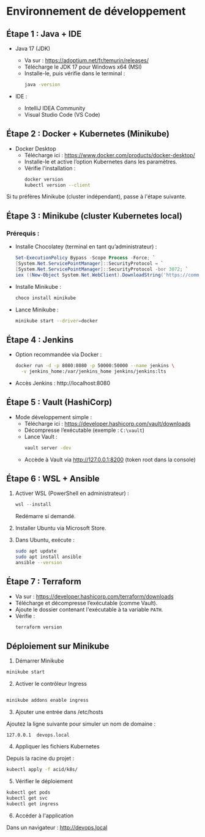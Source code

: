 # Environnement de développement

## Étape 1 : Java + IDE
- Java 17 (JDK)
    - Va sur : https://adoptium.net/fr/temurin/releases/
    - Télécharge le JDK 17 pour Windows x64 (MSI)
    - Installe-le, puis vérifie dans le terminal :
      ```bash
      java -version
      ```

- IDE :
    - IntelliJ IDEA Community
    - Visual Studio Code (VS Code)

## Étape 2 : Docker + Kubernetes (Minikube)
- Docker Desktop
    - Télécharge ici : https://www.docker.com/products/docker-desktop/
    - Installe-le et active l’option Kubernetes dans les paramètres.
    - Vérifie l'installation :
      ```bash
      docker version
      kubectl version --client
      ```

Si tu préfères Minikube (cluster indépendant), passe à l'étape suivante.

## Étape 3 : Minikube (cluster Kubernetes local)
### Prérequis :
- Installe Chocolatey (terminal en tant qu’administrateur) :
  ```powershell
  Set-ExecutionPolicy Bypass -Scope Process -Force; `
  [System.Net.ServicePointManager]::SecurityProtocol = `
  [System.Net.ServicePointManager]::SecurityProtocol -bor 3072; `
  iex ((New-Object System.Net.WebClient).DownloadString('https://community.chocolatey.org/install.ps1'))
  ```
- Installe Minikube :
  ```powershell
  choco install minikube
  ```
- Lance Minikube :
  ```bash
  minikube start --driver=docker
  ```

## Étape 4 : Jenkins
- Option recommandée via Docker :
  ```bash
  docker run -d -p 8080:8080 -p 50000:50000 --name jenkins \
    -v jenkins_home:/var/jenkins_home jenkins/jenkins:lts
  ```
- Accès Jenkins : http://localhost:8080

## Étape 5 : Vault (HashiCorp)
- Mode développement simple :
    - Télécharge ici : https://developer.hashicorp.com/vault/downloads
    - Décompresse l’exécutable (exemple : `C:\vault`)
    - Lance Vault :
      ```bash
      vault server -dev
      ```
    - Accède à Vault via http://127.0.0.1:8200 (token root dans la console)

## Étape 6 : WSL + Ansible
1. Activer WSL (PowerShell en administrateur) :
   ```powershell
   wsl --install
   ```
   Redémarre si demandé.

2. Installer Ubuntu via Microsoft Store.

3. Dans Ubuntu, exécute :
   ```bash
   sudo apt update
   sudo apt install ansible
   ansible --version
   ```

## Étape 7 : Terraform
- Va sur : https://developer.hashicorp.com/terraform/downloads
- Télécharge et décompresse l’exécutable (comme Vault).
- Ajoute le dossier contenant l'exécutable à ta variable `PATH`.
- Vérifie :
  ```bash
  terraform version
  ```
## Déploiement sur Minikube

1. Démarrer Minikube
  ```bash
minikube start
  ```
2. Activer le contrôleur Ingress
  ```bash

minikube addons enable ingress
  ```
3. Ajouter une entrée dans /etc/hosts

Ajoutez la ligne suivante pour simuler un nom de domaine :
  ```
127.0.0.1  devops.local
  ```

4. Appliquer les fichiers Kubernetes

Depuis la racine du projet :
  ```bash
kubectl apply -f acid/k8s/
  ```
5. Vérifier le déploiement
  ```bash
kubectl get pods
kubectl get svc
kubectl get ingress
  ```
6. Accéder à l'application

Dans un navigateur : http://devops.local